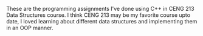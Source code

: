 These are the programming assignments I've done using C++ in CENG 213 Data Structures course.
I think CENG 213 may be my favorite course upto date, I loved learning about different data structures and implementing them in an OOP manner.
